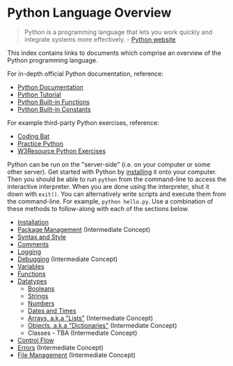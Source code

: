 # Python Language Overview

> Python is a programming language that lets you work quickly
and integrate systems more effectively. - [Python website](https://www.python.org/)

This index contains links to documents which comprise an overview of the Python programming language.

For in-depth official Python documentation, reference:

  + [Python Documentation](https://docs.python.org/3/reference/index.html)
  + [Python Tutorial](https://docs.python.org/3/tutorial/index.html)
  + [Python Built-in Functions](https://docs.python.org/3/library/functions.html)
  + [Python Built-in Constants](https://docs.python.org/3/library/constants.html)

For example third-party Python exercises, reference:

  + [Coding Bat](http://codingbat.com/python)
  + [Practice Python](http://www.practicepython.org/)
  + [W3Resource Python Exercises](http://www.w3resource.com/python-exercises/)

Python can be run on the "server-side" (i.e. on your computer or some other server). Get started with Python by [installing](installation.md) it onto your computer. Then you should be able to run `python` from the command-line to access the interactive interpreter. When you are done using the interpreter, shut it down with `exit()`. You can alternatively write scripts and execute them from the command-line. For example, `python hello.py`. Use a combination of these methods to follow-along with each of the sections below.

  + [Installation](installation.md)
  + [Package Management](package-management.md) (Intermediate Concept)
  + [Syntax and Style](syntax-and-style.md)
  + [Comments](comments.md)
  + [Logging](logging.md)
  + [Debugging](debugging.md) (Intermediate Concept)
  + [Variables](variables.md)
  + [Functions](functions.md)
  + [Datatypes](datatypes.md)
    + [Booleans](datatypes/booleans.md)
    + [Strings](datatypes/strings.md)
    + [Numbers](datatypes/numbers.md)
    + [Dates and Times](datatypes/dates-and-times.md)
    + [Arrays, a.k.a "Lists"](datatypes/lists.md) (Intermediate Concept)
    + [Objects, a.k.a "Dictionaries"](datatypes/dictionaries.md) (Intermediate Concept)
    + Classes - TBA (Intermediate Concept)
  + [Control Flow](control-flow.md)
  + [Errors](errors.md) (Intermediate Concept)
  + [File Management](file-management.md) (Intermediate Concept)
